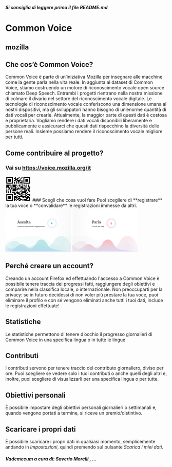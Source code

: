 **_Si consiglia di leggere prima il file README.md_**

# Common Voice
## mozilla

## Che cos’è Common Voice?
Common Voice è parte di un’iniziativa Mozilla per insegnare alle 
macchine come la gente parla nella vita reale. In aggiunta al dataset di
Common Voice, stiamo costruendo un motore di riconoscimento vocale open
source chiamato Deep Speech.
Entrambi i progetti rientrano nella nostra missione 
di colmare il divario nel settore del riconoscimento vocale digitale. Le
tecnologie di riconoscimento vocale conferiscono una dimensione umana 
ai nostri dispositivi, ma gli sviluppatori hanno bisogno di un’enorme 
quantità di dati vocali per crearle. Attualmente, la maggior parte di 
questi dati è costosa e proprietaria. Vogliamo rendere i dati vocali 
disponibili liberamente e pubblicamente e assicurarci che questi dati 
rispecchino la diversità delle persone reali. Insieme possiamo rendere 
il riconoscimento vocale migliore per tutti.

## Come contribuire al progetto?
### Vai su https://voice.mozilla.org/it                     
<img src="../images/qrcodes/commonvoice.png" alt="img" style="zoom:20%;" />
### Scegli che cosa vuoi fare                     
Puoi scegliere di **registrare** la tua voce o **convalidare** le registrazioni immesse da altri.
<img src="../images/ascolta_cv.png" alt="img" style="zoom:20%;" /> <img src="../images/parla_cv.png" alt="img" style="zoom:20%;" />

## Perché creare un account?
Creando un account Firefox ed effettuando l'accesso a Common Voice è 
possibile tenere traccia dei progressi fatti, raggiungere degli 
obiettivi e comparire nella classifica locale, o internazionale.
Non preoccuparti per la privacy: se in futuro 
decidessi di non voler più prestare la tua voce, puoi eliminare 
il profilo e con sé vengono eliminati anche tutti i tuoi dati, include le
registrazioni effettuate!

## Statistiche
Le statistiche permettono di tenere d’occhio il progresso giornalieri di Common Voice in una specifica lingua o in tutte le lingue

## Contributi
I contributi servono per tenere traccio del contributo giornaliero, diviso per ore. Puoi scegliere se vedere solo i tuoi contributi o anche quelli degli altri e, inoltre, puoi scegliere di visualizzarli per una specifica lingua o per tutte.

## Obiettivi personali
È possibile impostare degli obiettivi personali giornalieri o settimanali e, quando vengono portati a termine, si riceve un premio/distintivo.

## Scaricare i propri dati
È possibile scaricare i propri dati in qualsiasi momento, semplicemente andando in *Impostazioni*, quindi premendo sul pulsante *Scarica i miei dati*.

##### Vademecum a cura di: Saverio Morelli , …


